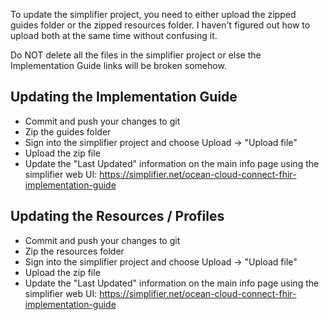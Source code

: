 To update the simplifier project, you need to either upload the zipped guides folder or the zipped resources folder. I haven't figured out how to upload both at the same time without confusing it.

Do NOT delete all the files in the simplifier project or else the Implementation Guide links will be broken somehow.

## Updating the Implementation Guide

- Commit and push your changes to git
- Zip the guides folder
- Sign into the simplifier project and choose Upload -> "Upload file"
- Upload the zip file
- Update the "Last Updated" information on the main info page using the simplifier web UI: https://simplifier.net/ocean-cloud-connect-fhir-implementation-guide

## Updating the Resources / Profiles

- Commit and push your changes to git
- Zip the resources folder
- Sign into the simplifier project and choose Upload -> "Upload file"
- Upload the zip file
- Update the "Last Updated" information on the main info page using the simplifier web UI: https://simplifier.net/ocean-cloud-connect-fhir-implementation-guide
